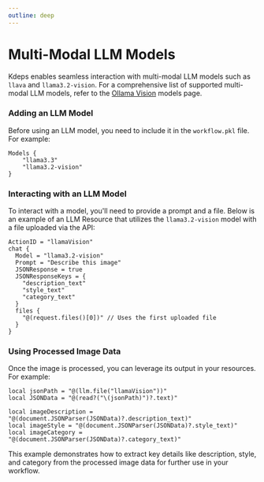 ```yaml
---
outline: deep
---
```


# Multi-Modal LLM Models

Kdeps enables seamless interaction with multi-modal LLM models such as `llava` and `llama3.2-vision`. For a
comprehensive list of supported multi-modal LLM models, refer to the [Ollama Vision](https://ollama.com/search?c=vision)
models page.

### Adding an LLM Model

Before using an LLM model, you need to include it in the `workflow.pkl` file. For example:

```apl
Models {
    "llama3.3"
    "llama3.2-vision"
}
```

### Interacting with an LLM Model

To interact with a model, you'll need to provide a prompt and a file. Below is an example of an LLM Resource that
utilizes the `llama3.2-vision` model with a file uploaded via the API:

```apl
ActionID = "llamaVision"
chat {
  Model = "llama3.2-vision"
  Prompt = "Describe this image"
  JSONResponse = true
  JSONResponseKeys = {
    "description_text"
    "style_text"
    "category_text"
  }
  files {
    "@(request.files()[0])" // Uses the first uploaded file
  }
}
```

### Using Processed Image Data

Once the image is processed, you can leverage its output in your resources. For example:

```apl
local jsonPath = "@(llm.file("llamaVision"))"
local JSONData = "@(read?("\(jsonPath)")?.text)"

local imageDescription = "@(document.JSONParser(JSONData)?.description_text)"
local imageStyle = "@(document.JSONParser(JSONData)?.style_text)"
local imageCategory = "@(document.JSONParser(JSONData)?.category_text)"
```

This example demonstrates how to extract key details like description, style, and category from the processed image data
for further use in your workflow.
